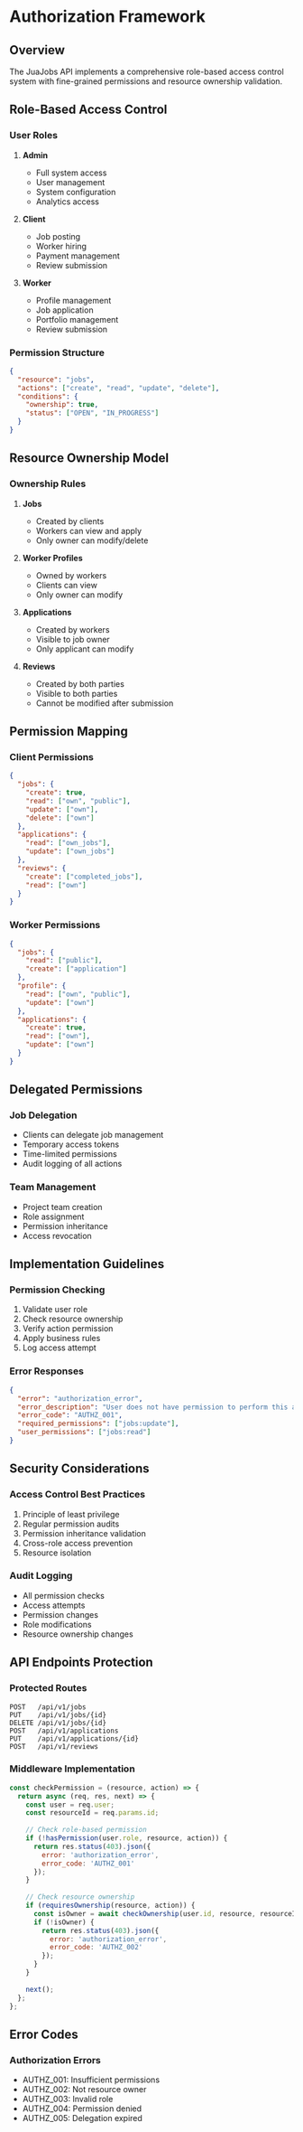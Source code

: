# Authorization Framework

## Overview
The JuaJobs API implements a comprehensive role-based access control system with fine-grained permissions and resource ownership validation.

## Role-Based Access Control 

### User Roles
1. **Admin**
   - Full system access
   - User management
   - System configuration
   - Analytics access

2. **Client**
   - Job posting
   - Worker hiring
   - Payment management
   - Review submission

3. **Worker**
   - Profile management
   - Job application
   - Portfolio management
   - Review submission

### Permission Structure
```json
{
  "resource": "jobs",
  "actions": ["create", "read", "update", "delete"],
  "conditions": {
    "ownership": true,
    "status": ["OPEN", "IN_PROGRESS"]
  }
}
```

## Resource Ownership Model

### Ownership Rules
1. **Jobs**
   - Created by clients
   - Workers can view and apply
   - Only owner can modify/delete

2. **Worker Profiles**
   - Owned by workers
   - Clients can view
   - Only owner can modify

3. **Applications**
   - Created by workers
   - Visible to job owner
   - Only applicant can modify

4. **Reviews**
   - Created by both parties
   - Visible to both parties
   - Cannot be modified after submission

## Permission Mapping

### Client Permissions
```json
{
  "jobs": {
    "create": true,
    "read": ["own", "public"],
    "update": ["own"],
    "delete": ["own"]
  },
  "applications": {
    "read": ["own_jobs"],
    "update": ["own_jobs"]
  },
  "reviews": {
    "create": ["completed_jobs"],
    "read": ["own"]
  }
}
```

### Worker Permissions
```json
{
  "jobs": {
    "read": ["public"],
    "create": ["application"]
  },
  "profile": {
    "read": ["own", "public"],
    "update": ["own"]
  },
  "applications": {
    "create": true,
    "read": ["own"],
    "update": ["own"]
  }
}
```

## Delegated Permissions

### Job Delegation
- Clients can delegate job management
- Temporary access tokens
- Time-limited permissions
- Audit logging of all actions

### Team Management
- Project team creation
- Role assignment
- Permission inheritance
- Access revocation

## Implementation Guidelines

### Permission Checking
1. Validate user role
2. Check resource ownership
3. Verify action permission
4. Apply business rules
5. Log access attempt

### Error Responses
```json
{
  "error": "authorization_error",
  "error_description": "User does not have permission to perform this action",
  "error_code": "AUTHZ_001",
  "required_permissions": ["jobs:update"],
  "user_permissions": ["jobs:read"]
}
```

## Security Considerations

### Access Control Best Practices
1. Principle of least privilege
2. Regular permission audits
3. Permission inheritance validation
4. Cross-role access prevention
5. Resource isolation

### Audit Logging
- All permission checks
- Access attempts
- Permission changes
- Role modifications
- Resource ownership changes

## API Endpoints Protection

### Protected Routes
```
POST   /api/v1/jobs
PUT    /api/v1/jobs/{id}
DELETE /api/v1/jobs/{id}
POST   /api/v1/applications
PUT    /api/v1/applications/{id}
POST   /api/v1/reviews
```

### Middleware Implementation
```javascript
const checkPermission = (resource, action) => {
  return async (req, res, next) => {
    const user = req.user;
    const resourceId = req.params.id;
    
    // Check role-based permission
    if (!hasPermission(user.role, resource, action)) {
      return res.status(403).json({
        error: 'authorization_error',
        error_code: 'AUTHZ_001'
      });
    }
    
    // Check resource ownership
    if (requiresOwnership(resource, action)) {
      const isOwner = await checkOwnership(user.id, resource, resourceId);
      if (!isOwner) {
        return res.status(403).json({
          error: 'authorization_error',
          error_code: 'AUTHZ_002'
        });
      }
    }
    
    next();
  };
};
```

## Error Codes

### Authorization Errors
- AUTHZ_001: Insufficient permissions
- AUTHZ_002: Not resource owner
- AUTHZ_003: Invalid role
- AUTHZ_004: Permission denied
- AUTHZ_005: Delegation expired 